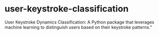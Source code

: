 # user-keystroke-classification
User Keystroke Dynamics Classification: A Python package that leverages machine learning to distinguish users based on their keystroke patterns."
